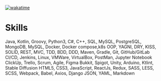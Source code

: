 [![wakatime](https://wakatime.com/badge/user/342c306f-2d85-43f6-a539-bb73a7c09656.svg)](https://wakatime.com/@342c306f-2d85-43f6-a539-bb73a7c09656)

# Skills
Java, Kotlin, Groovy, Python3, C#, C++,
SQL, MySQL, PostgreSQL, MongoDB, MySQL, Docker, Docker compose,k8s
OOP, YAGNI, DRY, KISS, SOLID, REST, MVC, TDD, BDD, DDD,
Maven, Gradle, Git, GitHub/GitLab CI/CD, Jenkins, Linux, VMWare, VirtualBox, PostMan, Jupyter Notebook
ClickUp, Trello, Scrum, Agile, Figma
Bukkit, Spigot, Unity, Arduino, Ktlint, Stable Diffusion
HTML5, CSS3, JavaScript, ReactJs, Redux, SASS, LESS, SCSS, Webpack, Babel, Axios, Django
JSON, YAML, Markdown
